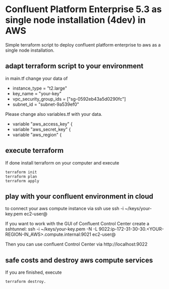 # Confluent Platform Enterprise 5.3 as single node installation (4dev) in AWS
Simple terraform script to deploy confluent platform enterprise to aws as a single node installation.


## adapt terraform script to your environment
in main.tf change your data of
* instance_type = "t2.large"
* key_name      = "your-key"
* vpc_security_group_ids = ["sg-0592eb43a5d0290fc"]
* subnet_id = "subnet-9a539ef0"

Please change also variables.tf with your data.

* variable "aws_access_key" {
* variable "aws_secret_key" {
*  variable "aws_region" {

## execute terraform
If done install terraform on your computer and execute
```
terraform init
terraform plan
terraform apply
```
## play with your confluent environment in cloud
to connect your aws compute instance via ssh use
ssh -i ~/keys/your-key.pem ec2-user@<PUBLIC IP of aws Instance>

If you want to work with the GUI of Confluent Control Center create a sshtunnel:
ssh -i ~/keys/your-key.pem -N -L 9022:ip-172-31-30-30.<YOUR-REGION-IN_AWS>.compute.internal:9021 ec2-user@<PUBLIC IP of aws Instance>
  
Then you can use confluent Control Center via http://localhost:9022

## safe costs and destroy aws compute services
If you are finished, execute
```
terraform destroy.
```
  

